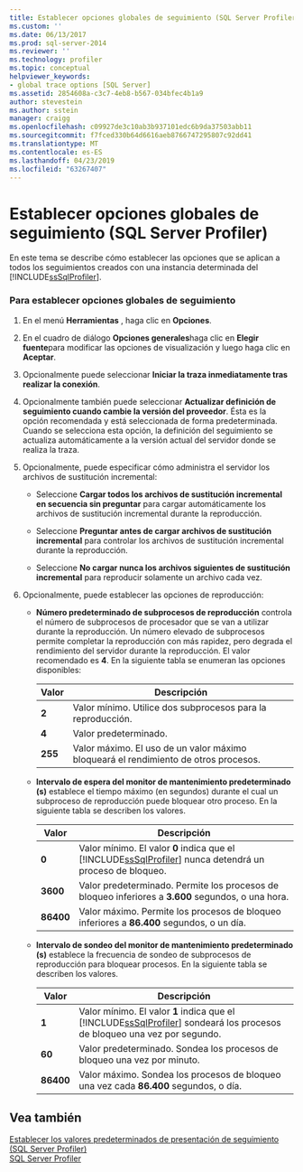 ```yaml
---
title: Establecer opciones globales de seguimiento (SQL Server Profiler) | Microsoft Docs
ms.custom: ''
ms.date: 06/13/2017
ms.prod: sql-server-2014
ms.reviewer: ''
ms.technology: profiler
ms.topic: conceptual
helpviewer_keywords:
- global trace options [SQL Server]
ms.assetid: 2854608a-c3c7-4eb8-b567-034bfec4b1a9
author: stevestein
ms.author: sstein
manager: craigg
ms.openlocfilehash: c09927de3c10ab3b937101edc6b9da37503abb11
ms.sourcegitcommit: f7fced330b64d6616aeb8766747295807c92dd41
ms.translationtype: MT
ms.contentlocale: es-ES
ms.lasthandoff: 04/23/2019
ms.locfileid: "63267407"
---
```

# <a name="set-global-trace-options-sql-server-profiler"></a>Establecer opciones globales de seguimiento (SQL Server Profiler)
  En este tema se describe cómo establecer las opciones que se aplican a todos los seguimientos creados con una instancia determinada del [!INCLUDE[ssSqlProfiler](../../includes/sssqlprofiler-md.md)].  
  
### <a name="to-set-global-trace-options"></a>Para establecer opciones globales de seguimiento  
  
1.  En el menú **Herramientas** , haga clic en **Opciones**.  
  
2.  En el cuadro de diálogo **Opciones generales**haga clic en **Elegir fuente**para modificar las opciones de visualización y luego haga clic en **Aceptar**.  
  
3.  Opcionalmente puede seleccionar **Iniciar la traza inmediatamente tras realizar la conexión**.  
  
4.  Opcionalmente también puede seleccionar **Actualizar definición de seguimiento cuando cambie la versión del proveedor**. Ésta es la opción recomendada y está seleccionada de forma predeterminada. Cuando se selecciona esta opción, la definición del seguimiento se actualiza automáticamente a la versión actual del servidor donde se realiza la traza.  
  
5.  Opcionalmente, puede especificar cómo administra el servidor los archivos de sustitución incremental:  
  
    -   Seleccione **Cargar todos los archivos de sustitución incremental en secuencia sin preguntar** para cargar automáticamente los archivos de sustitución incremental durante la reproducción.  
  
    -   Seleccione **Preguntar antes de cargar archivos de sustitución incremental** para controlar los archivos de sustitución incremental durante la reproducción.  
  
    -   Seleccione **No cargar nunca los archivos siguientes de sustitución incremental** para reproducir solamente un archivo cada vez.  
  
6.  Opcionalmente, puede establecer las opciones de reproducción:  
  
    -   **Número predeterminado de subprocesos de reproducción** controla el número de subprocesos de procesador que se van a utilizar durante la reproducción. Un número elevado de subprocesos permite completar la reproducción con más rapidez, pero degrada el rendimiento del servidor durante la reproducción. El valor recomendado es **4**. En la siguiente tabla se enumeran las opciones disponibles:  
  
        |Valor|Descripción|  
        |-----------|-----------------|  
        |**2**|Valor mínimo. Utilice dos subprocesos para la reproducción.|  
        |**4**|Valor predeterminado.|  
        |**255**|Valor máximo. El uso de un valor máximo bloqueará el rendimiento de otros procesos.|  
  
    -   **Intervalo de espera del monitor de mantenimiento predeterminado (s)** establece el tiempo máximo (en segundos) durante el cual un subproceso de reproducción puede bloquear otro proceso. En la siguiente tabla se describen los valores.  
  
        |Valor|Descripción|  
        |-----------|-----------------|  
        |**0**|Valor mínimo. El valor **0** indica que el [!INCLUDE[ssSqlProfiler](../../includes/sssqlprofiler-md.md)] nunca detendrá un proceso de bloqueo.|  
        |**3600**|Valor predeterminado. Permite los procesos de bloqueo inferiores a **3.600** segundos, o una hora.|  
        |**86400**|Valor máximo. Permite los procesos de bloqueo inferiores a **86.400** segundos, o un día.|  
  
    -   **Intervalo de sondeo del monitor de mantenimiento predeterminado (s)** establece la frecuencia de sondeo de subprocesos de reproducción para bloquear procesos. En la siguiente tabla se describen los valores.  
  
        |Valor|Descripción|  
        |-----------|-----------------|  
        |**1**|Valor mínimo. El valor **1** indica que el [!INCLUDE[ssSqlProfiler](../../includes/sssqlprofiler-md.md)] sondeará los procesos de bloqueo una vez por segundo.|  
        |**60**|Valor predeterminado. Sondea los procesos de bloqueo una vez por minuto.|  
        |**86400**|Valor máximo. Sondea los procesos de bloqueo una vez cada **86.400** segundos, o día.|  
  
## <a name="see-also"></a>Vea también  
 [Establecer los valores predeterminados de presentación de seguimiento &#40;SQL Server Profiler&#41;](sql-server-profiler.md)   
 [SQL Server Profiler](sql-server-profiler.md)  
  
  
